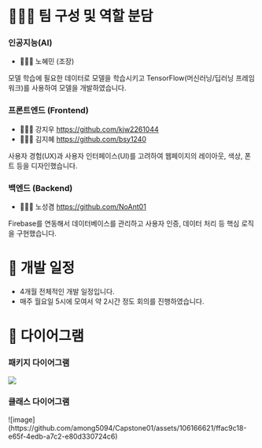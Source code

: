

# 👩🏻‍💻 팀 구성 및 역할 분담

### 인공지능(AI)
- 👩🏻‍💻 노혜민 (조장)

모델 학습에 필요한 데이터로 모델을 학습시키고 TensorFlow(머신러닝/딥러닝 프레임워크)를 사용하여 모델을 개발하였습니다.

### 프론트엔드 (Frontend)
- 👩🏻‍💻 강지우 <https://github.com/kjw2261044>  
- 👩🏻‍💻 김지혜 <https://github.com/bsy1240>

사용자 경험(UX)과 사용자 인터페이스(UI)를 고려하여 웹페이지의 레이아웃, 색상, 폰트 등을 디자인했습니다.

### 백엔드 (Backend)
- 👨🏻‍💻 노성겸 <https://github.com/NoAnt01>

Firebase를 연동해서 데이터베이스를 관리하고 사용자 인증, 데이터 처리 등 핵심 로직을 구현했습니다.

  
  
# 📅 개발 일정

- 4개월 전체적인 개발 일정입니다.
- 매주 월요일 5시에 모여서 약 2시간 정도 회의를 진행하였습니다.


# 📑 다이어그램

<h3> 패키지 다이어그램</h3>
<img src="https://capsule-render.vercel.app/api?type=waving&color=BDBDC8&height=150&section=footer" />

<h3> 클래스 다이어그램</h3>
![image](https://github.com/among5094/Capstone01/assets/106166621/ffac9c18-e65f-4edb-a7c2-e80d330724c6)





